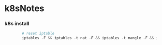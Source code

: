 # k8sNotes
### k8s install
```python
        # reset iptable
        iptables -F && iptables -t nat -F && iptables -t mangle -F && iptables -X
```
